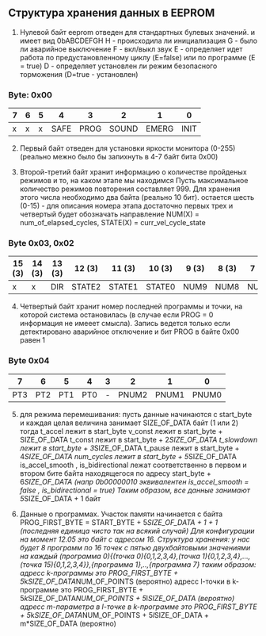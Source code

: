 ## Структура хранения данных в EEPROM

1) Нулевой байт eeprom отведен для стандартных булевых значений. и имеет вид 0bABCDEFGH
H - происходила ли инициализация 
G - было ли аварийное выключение
F - вкл/выкл звук 
E - определяет идет работа по предустановленному циклу (E=false) или по программе (E = true)
D - определяет установлен ли режим безопасного торможения (D=true - установлен)
            
### Byte: 0x00   
7 | 6 | 5 | 4    | 3    | 2     | 1     | 0    
--- | --- | --- | --- | --- | --- | --- | ---
 x |  x | x | SAFE | PROG | SOUND | EMERG | INIT 
            

2) Первый байт отведен для установки 
яркости монитора (0-255) (реально межно было бы запихнуть в 4-7 байт бита 0x00)

3) Второй-третий байт хранит информацию о количестве пройденых режимов и то, на каком этапе мы находимся 
Пусть максимальное количество режимов повторения составляет 999. Для хранения этого числа необходимо два байта (реально 10 бит).
остается шесть (0-15) - для описания номера этапа достаточно первых трех и четвертый будет обозначать направление 
NUM(X) = num_of_elapsed_cycles, STATE(X) = curr_vel_cycle_state

### Byte 0x03, 0x02
15 (3) | 14 (3) | 13 (3) | 12 (3) | 11 (3) | 10 (3) | 9 (3) | 8 (3) | 7 (2) | 6 (2) | 5 (2)| 4 (2) | 3 (2) | 2 (2) | 1 (2) | 0 (2)
--- | --- | --- | --- | --- | --- | --- | --- | --- | --- | --- | --- | --- | --- | --- | ---
x   |   x   |  DIR  | STATE2 | STATE1 | STATE0 | NUM9 | NUM8 | NUM7 | NUM6 | NUM5 | NUM4 | NUM3 | NUM2 | NUM1 | NUM0 


4) Четвертый байт хранит номер последней программы и точки, на которой система остановилась  (в случае если PROG = 0 информация не 
имееет смысла). Запись ведется только если детектировано аварийное отключение и бит PROG в байте 0x00 равен 1
### Byte 0x04

7   | 6   | 5   | 4   | 3 | 2     | 1     | 0     
--- | --- | --- | --- | --- | --- | --- | --- 
PT3 | PT2 | PT1 | PT0 | - | PNUM2 | PNUM1 | PNUM0 


5) для режима перемешивания:
пусть данные начинаются с start_byte и каждая целая величина занимает SIZE_OF_DATA байт (1 или 2)
тогда 
t_accel лежит в start_byte
v_const лежит в start_byte + SIZE_OF_DATA
t_const  лежит в start_byte + 2*SIZE_OF_DATA
t_slowdown лежит в start_byte + 3*SIZE_OF_DATA
t_pause лежит в start_byte + 4*SIZE_OF_DATA
num_cycles  лежит в start_byte + 5*SIZE_OF_DATA
is_accel_smooth , is_bidirectional лежат соответственно в первом и втором бите байта находящегося 
по адресу start_byte + 6*SIZE_OF_DATA (напр 0b00000010 эквивалентен is_accel_smooth = false , 
is_bidirectional = true)
Таким образом, все данные занимают 5*SIZE_OF_DATA + 1 байт

6) Данные о программах. 
Участок памяти начинается с байта PROG_FIRST_BYTE = START_BYTE + 5*SIZE_OF_DATA + 1 + 1 (последняя единица чисто так на всякий случай)
Для конфигурации на момент 12.05 это байт с адресом 16.
Структура хранения: у нас будет 8 программ по 16 точек с пятью двухбайтовыми значениями на каждый
(программа 0){(точка 0){0,1,2,3,4},(точка 1){0,1,2,3,4},...,(точка 15){0,1,2,3,4}},{программа 1},..,{программа 7}
таким образом: 
адресс k-программы это PROG_FIRST_BYTE + 5*k*SIZE_OF_DATA*NUM_OF_POINTS (вероятно)
адресс l-точки в k-программе это PROG_FIRST_BYTE + 5*k*SIZE_OF_DATA*NUM_OF_POINTS + 5*l*SIZE_OF_DATA (вероятно)
адресс m-параметра в l-точке в k-программе это PROG_FIRST_BYTE + 5*k*SIZE_OF_DATA*NUM_OF_POINTS + 5*l*SIZE_OF_DATA + m*SIZE_OF_DATA (вероятно)
